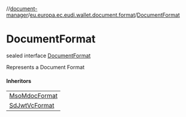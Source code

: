 //[document-manager](../../../index.md)/[eu.europa.ec.eudi.wallet.document.format](../index.md)/[DocumentFormat](index.md)

# DocumentFormat

sealed interface [DocumentFormat](index.md)

Represents a Document Format

#### Inheritors

|                                                |
|------------------------------------------------|
| [MsoMdocFormat](../-mso-mdoc-format/index.md)  |
| [SdJwtVcFormat](../-sd-jwt-vc-format/index.md) |
